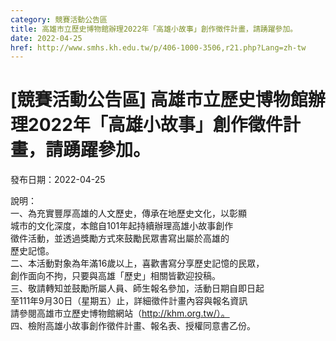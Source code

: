 ```yaml
---
category: 競賽活動公告區
title: 高雄市立歷史博物館辦理2022年「高雄小故事」創作徵件計畫，請踴躍參加。
date: 2022-04-25
href: http://www.smhs.kh.edu.tw/p/406-1000-3506,r21.php?Lang=zh-tw
---
```


# [競賽活動公告區] 高雄市立歷史博物館辦理2022年「高雄小故事」創作徵件計畫，請踴躍參加。

發布日期：2022-04-25

說明：  
一、為充實豐厚高雄的人文歷史，傳承在地歷史文化，以彰顯  
城市的文化深度，本館自101年起持續辦理高雄小故事創作  
徵件活動，並透過獎勵方式來鼓勵民眾書寫出屬於高雄的  
歷史記憶。  
二、本活動對象為年滿16歲以上，喜歡書寫分享歷史記憶的民眾，  
創作面向不拘，只要與高雄「歷史」相關皆歡迎投稿。  
三、敬請轉知並鼓勵所屬人員、師生報名參加，活動日期自即日起  
至111年9月30日（星期五）止，詳細徵件計畫內容與報名資訊  
請參閱高雄市立歷史博物館網站（http://khm.org.tw/）。  
四、檢附高雄小故事創作徵件計畫、報名表、授權同意書乙份。

